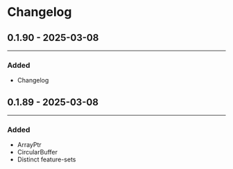 # Changelog

## 0.1.90 - 2025-03-08
---
### Added
- Changelog

## 0.1.89 - 2025-03-08
---
### Added
- ArrayPtr
- CircularBuffer
- Distinct feature-sets
